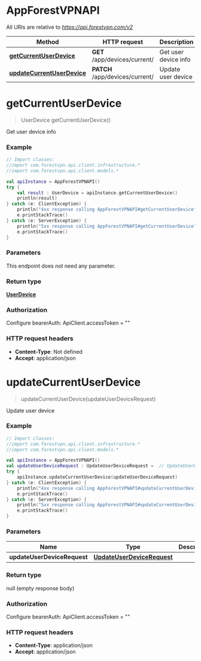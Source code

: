 # AppForestVPNAPI

All URIs are relative to *https://api.forestvpn.com/v2*

Method | HTTP request | Description
------------- | ------------- | -------------
[**getCurrentUserDevice**](AppForestVPNAPI.md#getCurrentUserDevice) | **GET** /app/devices/current/ | Get user device info
[**updateCurrentUserDevice**](AppForestVPNAPI.md#updateCurrentUserDevice) | **PATCH** /app/devices/current/ | Update user device


<a name="getCurrentUserDevice"></a>
# **getCurrentUserDevice**
> UserDevice getCurrentUserDevice()

Get user device info

### Example
```kotlin
// Import classes:
//import com.forestvpn.api.client.infrastructure.*
//import com.forestvpn.api.client.models.*

val apiInstance = AppForestVPNAPI()
try {
    val result : UserDevice = apiInstance.getCurrentUserDevice()
    println(result)
} catch (e: ClientException) {
    println("4xx response calling AppForestVPNAPI#getCurrentUserDevice")
    e.printStackTrace()
} catch (e: ServerException) {
    println("5xx response calling AppForestVPNAPI#getCurrentUserDevice")
    e.printStackTrace()
}
```

### Parameters
This endpoint does not need any parameter.

### Return type

[**UserDevice**](UserDevice.md)

### Authorization


Configure bearerAuth:
    ApiClient.accessToken = ""

### HTTP request headers

 - **Content-Type**: Not defined
 - **Accept**: application/json

<a name="updateCurrentUserDevice"></a>
# **updateCurrentUserDevice**
> updateCurrentUserDevice(updateUserDeviceRequest)

Update user device

### Example
```kotlin
// Import classes:
//import com.forestvpn.api.client.infrastructure.*
//import com.forestvpn.api.client.models.*

val apiInstance = AppForestVPNAPI()
val updateUserDeviceRequest : UpdateUserDeviceRequest =  // UpdateUserDeviceRequest | 
try {
    apiInstance.updateCurrentUserDevice(updateUserDeviceRequest)
} catch (e: ClientException) {
    println("4xx response calling AppForestVPNAPI#updateCurrentUserDevice")
    e.printStackTrace()
} catch (e: ServerException) {
    println("5xx response calling AppForestVPNAPI#updateCurrentUserDevice")
    e.printStackTrace()
}
```

### Parameters

Name | Type | Description  | Notes
------------- | ------------- | ------------- | -------------
 **updateUserDeviceRequest** | [**UpdateUserDeviceRequest**](UpdateUserDeviceRequest.md)|  |

### Return type

null (empty response body)

### Authorization


Configure bearerAuth:
    ApiClient.accessToken = ""

### HTTP request headers

 - **Content-Type**: application/json
 - **Accept**: application/json

